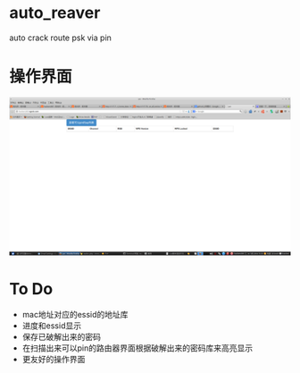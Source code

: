 auto_reaver
===========

auto crack route psk via pin

# 操作界面

![初始界面](https://raw.githubusercontent.com/hackers365/auto_reaver/master/doc/init.png)


# To Do
* mac地址对应的essid的地址库
* 进度和essid显示
* 保存已破解出来的密码
* 在扫描出来可以pin的路由器界面根据破解出来的密码库来高亮显示
* 更友好的操作界面
